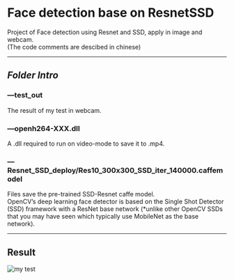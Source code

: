 # Face detection base on ResnetSSD
Project of Face detection using Resnet and SSD, apply in image and webcam.   
(The code comments are descibed in chinese)

------
## ***Folder Intro***
### —test_out
The result of my test in webcam.

### —openh264-XXX.dll
A .dll required to run on video-mode to save it to .mp4.

### —Resnet_SSD_deploy/Res10_300x300_SSD_iter_140000.caffemodel
Files save the pre-trained SSD-Resnet caffe model.  
OpenCV’s deep learning face detector is based on the Single Shot Detector (SSD) framework with a ResNet base network (*unlike other OpenCV SSDs that you may have seen which typically use MobileNet as the base network).

------
## Result
![my test](https://github.com/LZQthePlane/Face-detection-base-on-ResnetSSD/blob/master/test_out/example.gif) 
